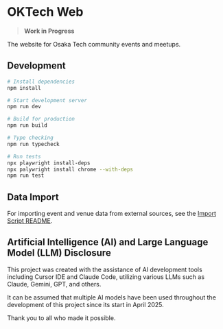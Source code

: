 # OKTech Web

> **Work in Progress**

The website for Osaka Tech community events and meetups.

## Development

```bash
# Install dependencies
npm install

# Start development server
npm run dev

# Build for production
npm run build

# Type checking
npm run typecheck

# Run tests
npx playwright install-deps
npx palywright install chrome --with-deps
npm run test
```

## Data Import

For importing event and venue data from external sources, see the [Import Script README](./scripts/import-data/README.md).

## Artificial Intelligence (AI) and Large Language Model (LLM) Disclosure

This project was created with the assistance of AI development tools including Cursor IDE and Claude Code, utilizing various LLMs such as Claude, Gemini, GPT, and others.

It can be assumed that multiple AI models have been used throughout the development of this project since its start in April 2025.

Thank you to all who made it possible.
